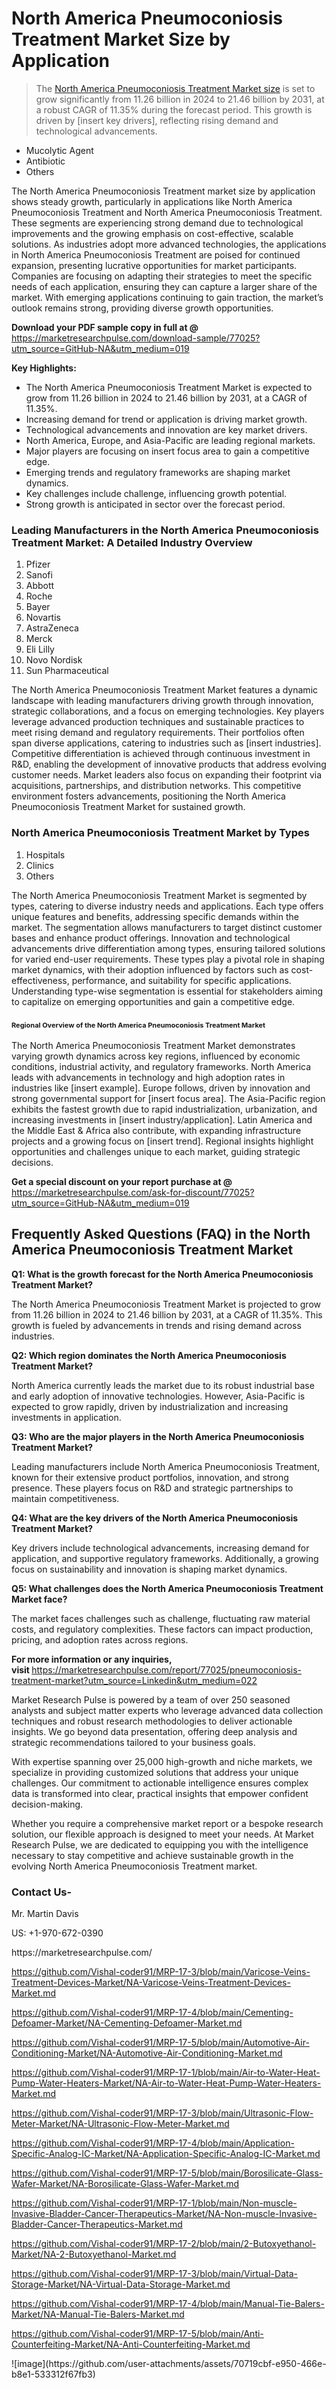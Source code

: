 <h1>North America Pneumoconiosis Treatment Market&nbsp;Size by Application</h1><blockquote><p>The <a href="https://marketresearchpulse.com/download-sample/77025?utm_source=GitHub-NA&amp;utm_medium=019">North America Pneumoconiosis Treatment Market size</a> is set to grow significantly from 11.26 billion in 2024 to 21.46 billion by 2031, at a robust CAGR of 11.35% during the forecast period. This growth is driven by [insert key drivers], reflecting rising demand and technological advancements.</p></blockquote><ul><li>Mucolytic Agent<li> Antibiotic<li> Others</li></ul><p>The North America Pneumoconiosis Treatment market size by application shows steady growth, particularly in applications like North America Pneumoconiosis Treatment and North America Pneumoconiosis Treatment. These segments are experiencing strong demand due to technological improvements and the growing emphasis on cost-effective, scalable solutions. As industries adopt more advanced technologies, the applications in North America Pneumoconiosis Treatment are poised for continued expansion, presenting lucrative opportunities for market participants. Companies are focusing on adapting their strategies to meet the specific needs of each application, ensuring they can capture a larger share of the market. With emerging applications continuing to gain traction, the market’s outlook remains strong, providing diverse growth opportunities.</p><p><strong>Download your PDF sample copy in full at @ </strong><a href="https://marketresearchpulse.com/download-sample/77025?utm_source=GitHub-NA&amp;utm_medium=019">https://marketresearchpulse.com/download-sample/77025?utm_source=GitHub-NA&amp;utm_medium=019</a></p><p><strong>Key Highlights: </strong></p><ul><li>The North America Pneumoconiosis Treatment Market is expected to grow from 11.26 billion in 2024 to 21.46 billion by 2031, at a CAGR of 11.35%.</li><li>Increasing demand for trend or application is driving market growth.</li><li>Technological advancements and innovation are key market drivers.</li><li>North America, Europe, and Asia-Pacific are leading regional markets.</li><li>Major players are focusing on insert focus area to gain a competitive edge.</li><li>Emerging trends and regulatory frameworks are shaping market dynamics.</li><li>Key challenges include challenge, influencing growth potential.</li><li>Strong growth is anticipated in sector over the forecast period.</li></ul><h3>Leading Manufacturers in the North America Pneumoconiosis Treatment Market: A Detailed Industry Overview</h3><ol><li>Pfizer</li><li>Sanofi</li><li>Abbott</li><li>Roche</li><li>Bayer</li><li>Novartis</li><li>AstraZeneca</li><li>Merck</li><li>Eli Lilly</li><li>Novo Nordisk</li><li>Sun Pharmaceutical</li></ol><div class="flex max-w-full flex-col flex-grow"><div class="min-h-8 text-message flex w-full flex-col items-end gap-2 whitespace-normal break-words [.text-message+&amp;]:mt-5" dir="auto" data-message-author-role="assistant" data-message-id="fd8432e4-4910-450d-b182-61b7bfb0a01f" data-message-model-slug="gpt-4o"><div class="flex w-full flex-col gap-1 empty:hidden first:pt-[3px]"><div class="markdown prose w-full break-words dark:prose-invert light"><p>The North America Pneumoconiosis Treatment Market features a dynamic landscape with leading manufacturers driving growth through innovation, strategic collaborations, and a focus on emerging technologies. Key players leverage advanced production techniques and sustainable practices to meet rising demand and regulatory requirements. Their portfolios often span diverse applications, catering to industries such as [insert industries]. Competitive differentiation is achieved through continuous investment in R&amp;D, enabling the development of innovative products that address evolving customer needs. Market leaders also focus on expanding their footprint via acquisitions, partnerships, and distribution networks. This competitive environment fosters advancements, positioning the North America Pneumoconiosis Treatment Market for sustained growth.</p></div></div></div></div><h3>North America Pneumoconiosis Treatment Market by Types</h3><ol><li>Hospitals<li> Clinics<li> Others</li></ol><div class="flex max-w-full flex-col flex-grow"><div class="min-h-8 text-message flex w-full flex-col items-end gap-2 whitespace-normal break-words [.text-message+&amp;]:mt-5" dir="auto" data-message-author-role="assistant" data-message-id="084470be-0bb7-4664-bddf-5156b4f41249" data-message-model-slug="gpt-4o-mini"><div class="flex w-full flex-col gap-1 empty:hidden first:pt-[3px]"><div class="markdown prose w-full break-words dark:prose-invert light"><p>The North America Pneumoconiosis Treatment Market is segmented by types, catering to diverse industry needs and applications. Each type offers unique features and benefits, addressing specific demands within the market. The segmentation allows manufacturers to target distinct customer bases and enhance product offerings. Innovation and technological advancements drive differentiation among types, ensuring tailored solutions for varied end-user requirements. These types play a pivotal role in shaping market dynamics, with their adoption influenced by factors such as cost-effectiveness, performance, and suitability for specific applications. Understanding type-wise segmentation is essential for stakeholders aiming to capitalize on emerging opportunities and gain a competitive edge.</p></div></div></div></div><h3><span style="font-size: 11px;">Regional Overview of the North America Pneumoconiosis Treatment Market</span></h3><div class="flex max-w-full flex-col flex-grow"><div class="min-h-8 text-message flex w-full flex-col items-end gap-2 whitespace-normal break-words [.text-message+&amp;]:mt-5" dir="auto" data-message-author-role="assistant" data-message-id="e9038762-ce64-4e30-91c9-9bd413514231" data-message-model-slug="gpt-4o-mini"><div class="flex w-full flex-col gap-1 empty:hidden first:pt-[3px]"><div class="markdown prose w-full break-words dark:prose-invert light"><p>The North America Pneumoconiosis Treatment Market demonstrates varying growth dynamics across key regions, influenced by economic conditions, industrial activity, and regulatory frameworks. North America leads with advancements in technology and high adoption rates in industries like [insert example]. Europe follows, driven by innovation and strong governmental support for [insert focus area]. The Asia-Pacific region exhibits the fastest growth due to rapid industrialization, urbanization, and increasing investments in [insert industry/application]. Latin America and the Middle East &amp; Africa also contribute, with expanding infrastructure projects and a growing focus on [insert trend]. Regional insights highlight opportunities and challenges unique to each market, guiding strategic decisions.</p></div></div></div></div><p><strong>Get a special discount on your report purchase at @ </strong><a href="https://marketresearchpulse.com/ask-for-discount/77025?utm_source=GitHub-NA&amp;utm_medium=019">https://marketresearchpulse.com/ask-for-discount/77025?utm_source=GitHub-NA&amp;utm_medium=019</a></p><h2>Frequently Asked Questions (FAQ) in the North America Pneumoconiosis Treatment Market</h2><p><strong>Q1: What is the growth forecast for the North America Pneumoconiosis Treatment Market?</strong></p><p>The North America Pneumoconiosis Treatment Market is projected to grow from 11.26 billion in 2024 to 21.46 billion by 2031, at a CAGR of 11.35%. This growth is fueled by advancements in trends and rising demand across industries.</p><p><strong>Q2: Which region dominates the North America Pneumoconiosis Treatment Market?</strong></p><p>North America currently leads the market due to its robust industrial base and early adoption of innovative technologies. However, Asia-Pacific is expected to grow rapidly, driven by industrialization and increasing investments in application.</p><p><strong>Q3: Who are the major players in the North America Pneumoconiosis Treatment Market?</strong></p><p>Leading manufacturers include North America Pneumoconiosis Treatment, known for their extensive product portfolios, innovation, and strong presence. These players focus on R&amp;D and strategic partnerships to maintain competitiveness.</p><p><strong>Q4: What are the key drivers of the North America Pneumoconiosis Treatment Market?</strong></p><p>Key drivers include technological advancements, increasing demand for application, and supportive regulatory frameworks. Additionally, a growing focus on sustainability and innovation is shaping market dynamics.</p><p><strong>Q5: What challenges does the North America Pneumoconiosis Treatment Market face?</strong></p><p>The market faces challenges such as challenge, fluctuating raw material costs, and regulatory complexities. These factors can impact production, pricing, and adoption rates across regions.</p><p><strong>For more information or any inquiries, visit&nbsp;</strong><a href="https://marketresearchpulse.com/report/77025/pneumoconiosis-treatment-market?utm_source=Linkedin&utm_medium=022">https://marketresearchpulse.com/report/77025/pneumoconiosis-treatment-market?utm_source=Linkedin&utm_medium=022</a></p><p>Market Research Pulse is powered by a team of over 250 seasoned analysts and subject matter experts who leverage advanced data collection techniques and robust research methodologies to deliver actionable insights. We go beyond data presentation, offering deep analysis and strategic recommendations tailored to your business goals.</p><p>With expertise spanning over 25,000 high-growth and niche markets, we specialize in providing customized solutions that address your unique challenges. Our commitment to actionable intelligence ensures complex data is transformed into clear, practical insights that empower confident decision-making.</p><p>Whether you require a comprehensive market report or a bespoke research solution, our flexible approach is designed to meet your needs. At Market Research Pulse, we are dedicated to equipping you with the intelligence necessary to stay competitive and achieve sustainable growth in the evolving North America Pneumoconiosis Treatment market.</p><h3><strong>Contact Us-</strong></h3><p>Mr. Martin Davis</p><p>US: +1-970-672-0390</p><p>https://marketresearchpulse.com/</p><p><a href="https://github.com/Vishal-coder91/MRP-17-3/blob/main/Varicose-Veins-Treatment-Devices-Market/NA-Varicose-Veins-Treatment-Devices-Market.md">https://github.com/Vishal-coder91/MRP-17-3/blob/main/Varicose-Veins-Treatment-Devices-Market/NA-Varicose-Veins-Treatment-Devices-Market.md</a></p><p><a href="https://github.com/Vishal-coder91/MRP-17-4/blob/main/Cementing-Defoamer-Market/NA-Cementing-Defoamer-Market.md">https://github.com/Vishal-coder91/MRP-17-4/blob/main/Cementing-Defoamer-Market/NA-Cementing-Defoamer-Market.md</a></p><p><a href="https://github.com/Vishal-coder91/MRP-17-5/blob/main/Automotive-Air-Conditioning-Market/NA-Automotive-Air-Conditioning-Market.md">https://github.com/Vishal-coder91/MRP-17-5/blob/main/Automotive-Air-Conditioning-Market/NA-Automotive-Air-Conditioning-Market.md</a></p><p><a href="https://github.com/Vishal-coder91/MRP-17-1/blob/main/Air-to-Water-Heat-Pump-Water-Heaters-Market/NA-Air-to-Water-Heat-Pump-Water-Heaters-Market.md">https://github.com/Vishal-coder91/MRP-17-1/blob/main/Air-to-Water-Heat-Pump-Water-Heaters-Market/NA-Air-to-Water-Heat-Pump-Water-Heaters-Market.md</a></p><p><a href="https://github.com/Vishal-coder91/MRP-17-3/blob/main/Ultrasonic-Flow-Meter-Market/NA-Ultrasonic-Flow-Meter-Market.md">https://github.com/Vishal-coder91/MRP-17-3/blob/main/Ultrasonic-Flow-Meter-Market/NA-Ultrasonic-Flow-Meter-Market.md</a></p><p><a href="https://github.com/Vishal-coder91/MRP-17-4/blob/main/Application-Specific-Analog-IC-Market/NA-Application-Specific-Analog-IC-Market.md">https://github.com/Vishal-coder91/MRP-17-4/blob/main/Application-Specific-Analog-IC-Market/NA-Application-Specific-Analog-IC-Market.md</a></p><p><a href="https://github.com/Vishal-coder91/MRP-17-5/blob/main/Borosilicate-Glass-Wafer-Market/NA-Borosilicate-Glass-Wafer-Market.md">https://github.com/Vishal-coder91/MRP-17-5/blob/main/Borosilicate-Glass-Wafer-Market/NA-Borosilicate-Glass-Wafer-Market.md</a></p><p><a href="https://github.com/Vishal-coder91/MRP-17-1/blob/main/Non-muscle-Invasive-Bladder-Cancer-Therapeutics-Market/NA-Non-muscle-Invasive-Bladder-Cancer-Therapeutics-Market.md">https://github.com/Vishal-coder91/MRP-17-1/blob/main/Non-muscle-Invasive-Bladder-Cancer-Therapeutics-Market/NA-Non-muscle-Invasive-Bladder-Cancer-Therapeutics-Market.md</a></p><p><a href="https://github.com/Vishal-coder91/MRP-17-2/blob/main/2-Butoxyethanol-Market/NA-2-Butoxyethanol-Market.md">https://github.com/Vishal-coder91/MRP-17-2/blob/main/2-Butoxyethanol-Market/NA-2-Butoxyethanol-Market.md</a></p><p><a href="https://github.com/Vishal-coder91/MRP-17-3/blob/main/Virtual-Data-Storage-Market/NA-Virtual-Data-Storage-Market.md">https://github.com/Vishal-coder91/MRP-17-3/blob/main/Virtual-Data-Storage-Market/NA-Virtual-Data-Storage-Market.md</a></p><p><a href="https://github.com/Vishal-coder91/MRP-17-4/blob/main/Manual-Tie-Balers-Market/NA-Manual-Tie-Balers-Market.md">https://github.com/Vishal-coder91/MRP-17-4/blob/main/Manual-Tie-Balers-Market/NA-Manual-Tie-Balers-Market.md</a></p><p><a href="https://github.com/Vishal-coder91/MRP-17-5/blob/main/Anti-Counterfeiting-Market/NA-Anti-Counterfeiting-Market.md">https://github.com/Vishal-coder91/MRP-17-5/blob/main/Anti-Counterfeiting-Market/NA-Anti-Counterfeiting-Market.md</a></p>
![image](https://github.com/user-attachments/assets/70719cbf-e950-466e-b8e1-533312f67fb3)
